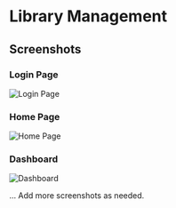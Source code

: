 # Library Management

## Screenshots

### Login Page
![Login Page](src/assets/img/login.png)

### Home Page
![Home Page](screenshots/home-page.png)

### Dashboard
![Dashboard](screenshots/dashboard.png)

... Add more screenshots as needed.
